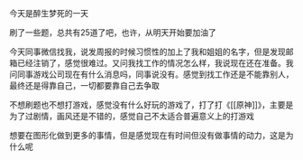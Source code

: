 今天是醉生梦死的一天

刷了一些题，总共有25道了吧，也许，从明天开始要加油了

今天同事微信找我，说发周报的时候习惯性的加上了我和姐姐的名字，但是发现邮箱已经注销了，感觉很难过。又问我找工作的情况怎么样，我说现在还在准备。我问同事游戏公司现在有什么消息吗，同事说没有。感觉到找工作还是不能靠别人，最终还是得靠自己，一切都要靠自己去争取

不想刷题也不想打游戏，感觉没有什么好玩的游戏了，打了打《[[原神]]》，主要是为了过剧情，画风还是不错的，感觉自己不太适合普遍意义上的打游戏

想要在图形化做到更多的事情，但是感觉现在有时间但没有做事情的动力，这是为什么呢